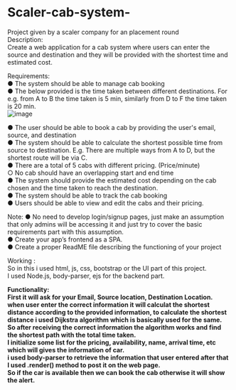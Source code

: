 # Scaler-cab-system-
Project given by a scaler company for an placement round<br>
Description:<br>
Create a web application for a cab system where users can enter the source and destination and they will be provided with the shortest time and estimated cost.<br>

Requirements:<br>
●	The system should be able to manage cab booking<br>
●	The below provided is the time taken between different destinations. For e.g. from A to B the time taken is 5 min, similarly from D to F the time taken is 20 min.<br> 
![image](https://user-images.githubusercontent.com/70821575/229360940-e0b12ac8-f445-4529-8f53-10d9112bdc59.png)

● The user should be able to book a cab by providing the user's email, source, and destination<br>
●	The system should be able to calculate the shortest possible time from source to destination. E.g. There are multiple ways from A to D, but the shortest route will be via C.<br>
●	There are a total of 5 cabs with different pricing. (Price/minute)<br>
○	No cab should have an overlapping start and end time<br>
●	The system should provide the estimated cost depending on the cab chosen and the time taken to reach the destination.<br>
●	The system should be able to track the cab booking<br>
●	Users should be able to view and edit the cabs and their pricing.<br>

Note:
●	No need to develop login/signup pages, just make an assumption that only admins will be accessing it and just try to cover the basic requirements part with this assumption.<br>
●	Create your app’s frontend as a SPA.<br>
●	Create a proper ReadME file describing the functioning of your project<br>

Working :<br>
So in this i used html, js, css, bootstrap or the UI part of this project.<br>
I used Node.js, body-parser, ejs for the backend part.<br>

<b>Functionality:<br>
First it will ask for your Email, Source location, Destination Location.<br>
when user enter the correct information it will calculat the shortest distance according to the provided information, to calculate the shortest distance i used Dijkstra algorithm which is basically used for the same.<br>
So after receiving the correct information the algorithm works and find the shortest path with the total time taken.<br>
I initialize some list for the pricing, availability, name, arrival time, etc which will gives the information of car.<br>
i used body-parser to retrieve the information that user entered after that I used .render() method to post it on the web page.<br>
So if the car is available then we can book the cab otherwise it will show the alert.
